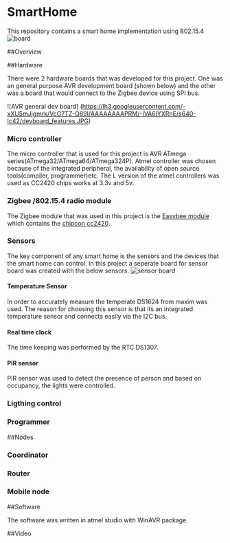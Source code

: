 # SmartHome
This repository contains a smart home implementation using 802.15.4
![board](https://lh3.googleusercontent.com/-WD9xhxDIJRA/VcG7q0gcjiI/AAAAAAAAPXw/Qb3Ayk3SpT4/s800-Ic42/DSC00058.JPG)

##Overview

##Hardware 

There were 2 hardware boards that was developed for this project. One was an general purpose AVR development board (shown below) and the other was a board that would connect to the Zigbee device using SPI bus.

![AVR general dev board] (https://lh3.googleusercontent.com/-xXU5mJjgmrk/VcG7TZ-O89I/AAAAAAAAPRM/-IVA6IYXRnE/s640-Ic42/devboard_features.JPG)

### Micro controller
The micro controller that is used for this project is AVR ATmega series(ATmega32/ATmega64/ATmega324P). Atmel controller was chosen because of the integrated peripheral, the availability of open source tools(compiler, programmer)etc. The L version of the atmel controllers was used as CC2420 chips works at 3.3v and 5v.

### Zigbee /802.15.4 radio module
The Zigbee module that was used in this project is the [Easybee module](http://www.rfsolutions.co.uk/acatalog/info_EASYBEE.html) which contains the  [chipcon cc2420](http://www.ti.com/product/cc2420).

### Sensors
The key component of any smart home is the sensors and the devices that the smart home can control. In this project a seperate board for sensor board was created with the below sensors.
![sensor board](https://lh3.googleusercontent.com/-jbCEjTFZGEw/VcG7s6y0ddI/AAAAAAAAPYE/NPLIGWmi_Ag/s800-Ic42/DSC00062.JPG)

#### Temperature Sensor
In order to accurately measure the temperate DS1624 from maxim was used. The reason for choosing this sensor is that its an integrated temperature sensor and connects easily via the I2C bus.

#### Real time clock
The time keeping was performed by the RTC DS1307.

#### PIR sensor
PIR sensor was used to detect the presence of person and based on occupancy, the lights were controlled.

### Ligthing control



### Programmer


##Nodes

### Coordinator

### Router

### Mobile node



##Software

The software was written in atmel studio with WinAVR package.

##Video

